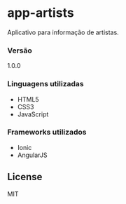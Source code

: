 # app-artists
Aplicativo para informação de artistas.

### Versão
1.0.0

### Linguagens utilizadas
* HTML5
* CSS3
* JavaScript

### Frameworks utilizados
* Ionic
* AngularJS

License
----
MIT